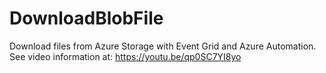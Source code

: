 # DownloadBlobFile
Download files from Azure Storage with Event Grid and Azure Automation.
See video information at: https://youtu.be/qp0SC7YI8yo
